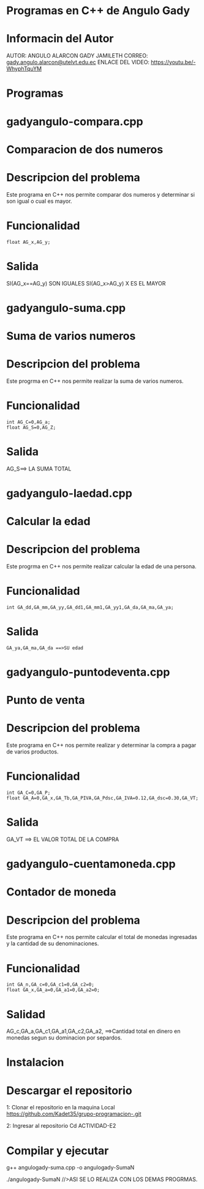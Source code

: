 # Programas en C++ de Angulo Gady
#  Informacin del Autor
AUTOR:
ANGULO ALARCON GADY JAMILETH
CORREO:
gady.angulo.alarcon@utelvt.edu.ec
ENLACE DEL VIDEO:
https://youtu.be/-WhyphTquYM
# Programas
# gadyangulo-compara.cpp
# Comparacion de dos numeros
# Descripcion del problema
Este programa en C++ nos permite comparar dos
numeros y determinar si son igual o cual es mayor.
# Funcionalidad
	float AG_x,AG_y;
# Salida
SI(AG_x==AG_y) SON IGUALES
SI(AG_x>AG_y) X ES EL MAYOR
# gadyangulo-suma.cpp
# Suma de varios numeros
# Descripcion del problema
Este progrma en C++ nos permite realizar 
la suma de varios numeros.
# Funcionalidad
	int AG_C=0,AG_a;
	float AG_S=0,AG_Z;
 # Salida
 AG_S==> LA SUMA TOTAL
 # gadyangulo-laedad.cpp
 # Calcular la edad
 # Descripcion del problema
 Este progrma en C++ nos permite realizar calcular 
 la edad de una persona.
# Funcionalidad
	int GA_dd,GA_mm,GA_yy,GA_dd1,GA_mm1,GA_yy1,GA_da,GA_ma,GA_ya;
# Salida
	GA_ya,GA_ma,GA_da ==>SU edad
   # gadyangulo-puntodeventa.cpp
   # Punto de venta
   # Descripcion del problema
   Este programa en C++ nos permite realizar
   y determinar la compra a pagar de varios 
   productos.
   # Funcionalidad
   	int GA_C=0,GA_P;
	float GA_A=0,GA_x,GA_Tb,GA_PIVA,GA_Pdsc,GA_IVA=0.12,GA_dsc=0.30,GA_VT;
  # Salida
  GA_VT ==> EL VALOR TOTAL DE LA COMPRA
  # gadyangulo-cuentamoneda.cpp
  # Contador de moneda
  # Descripcion del problema
  Este programa en C++ nos permite calcular el total
  de monedas ingresadas y la cantidad de su denominaciones.
  # Funcionalidad
  	int GA_n,GA_c=0,GA_c1=0,GA_c2=0;
	float GA_x,GA_a=0,GA_a1=0,GA_a2=0;
  # Salidad
AG_c,GA_a,GA_c1,GA_a1,GA_c2,GA_a2, ==>Cantidad total en dinero en monedas segun su dominacion por separdos. 
# Instalacion
# Descargar el repositorio
1: Clonar el repositorio en la maquina Local
https://github.com/Kadet35/grupo-programacion-.git

2: Ingresar al repositorio
Cd ACTIVIDAD-E2
# Compilar y ejecutar
g++ angulogady-suma.cpp -o angulogady-SumaN

./angulogady-SumaN
//>ASI SE LO REALIZA CON LOS DEMAS PROGRMAS.

  


  
  

 
 


 




